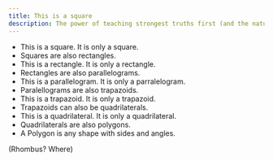 ```yaml
---
title: This is a square
description: The power of teaching strongest truths first (and the nature of storytelling)
---
```


<!-- There's a tweet somewhere too -->

- This is a square. It is only a square.
- Squares are also rectangles.
- This is a rectangle. It is only a rectangle.
- Rectangles are also parallelograms.
- This is a parallelogram. It is only a parralelogram.
- Paralellograms are also trapazoids.
- This is a trapazoid. It is only a trapazoid.
- Trapazoids can also be quadrilaterals.
- This is a quadrilateral. It is only a quadrilateral.
- Quadrilaterals are also polygons.
- A Polygon is any shape with sides and angles.

(Rhombus? Where)

